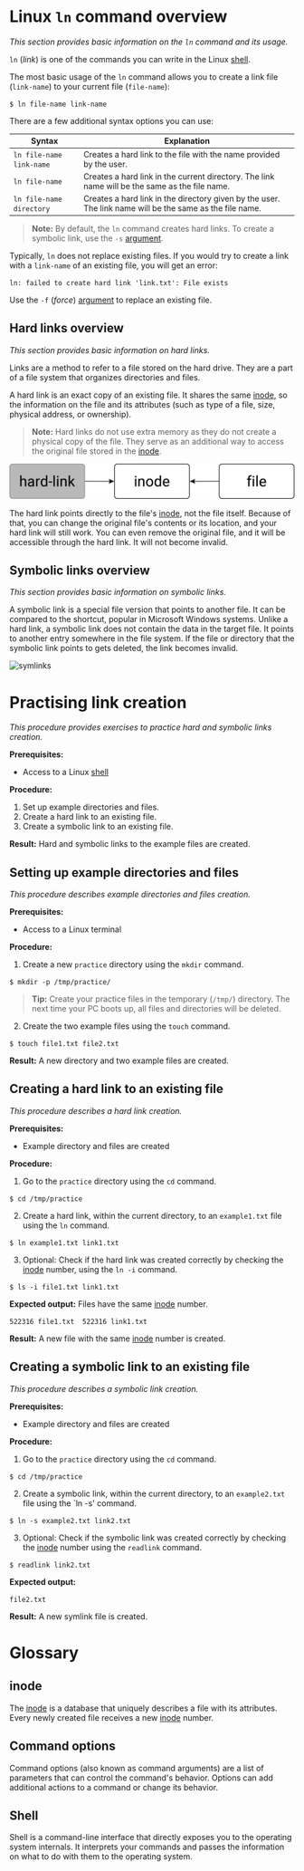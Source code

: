 # Linux `ln` command overview
*This section provides basic information on the `ln` command and its usage.*

`ln` (*link*) is one of the commands you can write in the Linux [shell](#Shell).

The most basic usage of the `ln` command allows you to create a link file (`link-name`) to your current file (`file-name`):
```
$ ln file-name link-name
```
There are a few additional syntax options you can use:

|Syntax|Explanation|
| ------------- | ------------- |
|`ln file-name link-name`| Creates a hard link to the file with the name provided by the user.|
|`ln file-name`| Creates a hard link in the current directory. The link name will be the same as the file name.|
|`ln file-name directory`| Creates a hard link in the directory given by the user. The link name will be the same as the file name.|

> **Note:**
By default, the `ln` command creates hard links. To create a symbolic link, use the `-s` [argument](#command-options).

Typically, `ln` does not replace existing files. If you would try to create a link with a `link-name` of an existing file, you will get an error:
```
ln: failed to create hard link 'link.txt': File exists
```
Use the `-f` (*force*) [argument](#command-options) to replace an existing file.

## Hard links overview
*This section provides basic information on hard links.*

Links are a method to refer to a file stored on the hard drive. They are a part of a file system that organizes directories and files.

A hard link is an exact copy of an existing file. It shares the same [inode](#inode), so the information on the file and its attributes (such as type of a file, size, physical address, or ownership).

> **Note:**
Hard links do not use extra memory as they do not create a physical copy of the file. They serve as an additional way to access the original file stored in the [inode](#inode).

![alt text](https://github.com/patrycja-guzik/ln-writing-sample/blob/master/hard.jpg?raw=true)

The hard link points directly to the file's [inode](#inode), not the file itself. Because of that, you can change the original file's contents or its location, and your hard link will still work. You can even remove the original file, and it will be accessible through the hard link. It will not become invalid.

## Symbolic links overview
*This section provides basic information on symbolic links.*

A symbolic link is a special file version that points to another file. It can be compared to the shortcut, popular in Microsoft Windows systems. Unlike a hard link, a symbolic link does not contain the data in the target file. It points to another entry somewhere in the file system. If the file or directory that the symbolic link points to gets deleted, the link becomes invalid.

![symlinks](soft.png "Symbolic links")

# Practising link creation
*This procedure provides exercises to practice hard and symbolic links creation.*

**Prerequisites:**
- Access to a Linux [shell](##Shell)

**Procedure:**
1. Set up example directories and files.
2. Create a hard link to an existing file.
3. Create a symbolic link to an existing file.

**Result:**
Hard and symbolic links to the example files are created. 

## Setting up example directories and files
*This procedure describes example directories and files creation.*

**Prerequisites:**
- Access to a Linux terminal

**Procedure:**
1. Create a new `practice` directory using the `mkdir` command.
```
$ mkdir -p /tmp/practice/
```
> **Tip:**
Create your practice files in the temporary (`/tmp/`) directory. The next time your PC boots up, all files and directories will be deleted.

2. Create the two example files using the `touch` command.
```
$ touch file1.txt file2.txt
```

**Result:**
A new directory and two example files are created.

## Creating a hard link to an existing file
*This procedure describes a hard link creation.*

**Prerequisites:**
- Example directory and files are created

**Procedure:**
1. Go to the `practice` directory using the `cd` command.
```
$ cd /tmp/practice
```
2. Create a hard link, within the current directory, to an `example1.txt` file using the `ln` command.
```
$ ln example1.txt link1.txt
```
3. Optional: Check if the hard link was created correctly by checking the [inode](#inode) number, using the `ln -i` command.
```
$ ls -i file1.txt link1.txt 
```
**Expected output:**
Files have the same [inode](#inode) number.
```
522316 file1.txt  522316 link1.txt
```

**Result:**
A new file with the same [inode](#inode) number is created.

## Creating a symbolic link to an existing file
*This procedure describes a symbolic link creation.*

**Prerequisites:**
- Example directory and files are created

**Procedure:**
1. Go to the `practice` directory using the `cd` command.
```
$ cd /tmp/practice
```
2. Create a symbolic link, within the current directory, to an `example2.txt` file using the `ln -s' command.
```
$ ln -s example2.txt link2.txt
```
3. Optional: Check if the symbolic link was created correctly by checking the [inode](#inode) number using the `readlink` command.
```
$ readlink link2.txt
```

**Expected output:**
```
file2.txt
```
**Result:**
A new symlink file is created. 

# Glossary

## inode
The [inode](#inode) is a database that uniquely describes a file with its attributes. Every newly created file receives a new [inode](#inode) number.

## Command options
Command options (also known as command arguments) are a list of parameters that can control the command's behavior. Options can add additional actions to a command or change its behavior.

## Shell
Shell is a command-line interface that directly exposes you to the operating system internals. It interprets your commands and passes the information on what to do with them to the operating system.
